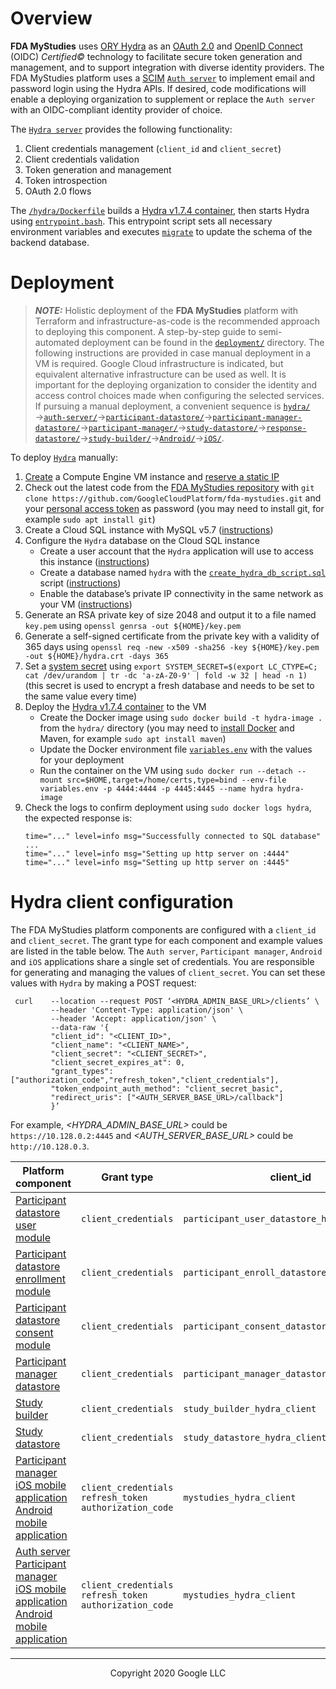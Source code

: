 <!--
 Copyright 2020 Google LLC
 Use of this source code is governed by an MIT-style
 license that can be found in the LICENSE file or at
 https://opensource.org/licenses/MIT.
-->
 
# Overview
**FDA MyStudies** uses [ORY Hydra](https://www.ory.sh/hydra/) as an [OAuth 2.0](https://oauth.net/2/) and [OpenID Connect](https://openid.net/connect/) (OIDC) *Certified&copy;* technology to facilitate secure token generation and management, and to support integration with diverse identity providers. The FDA MyStudies platform uses a [SCIM](https://en.wikipedia.org/wiki/System_for_Cross-domain_Identity_Management) [`Auth server`](../auth-server) to implement email and password login using the Hydra APIs. If desired, code modifications will enable a deploying organization to supplement or replace the `Auth server` with an OIDC-compliant identity provider of choice.
 
The [`Hydra server`](../hydra/) provides the following functionality:
1. Client credentials management (`client_id` and `client_secret`)
1. Client credentials validation
1. Token generation and management
1. Token introspection
1. OAuth 2.0 flows
 
The [`/hydra/Dockerfile`](./Dockerfile) builds a [Hydra v1.7.4 container](https://github.com/ory/hydra/releases/tag/v1.7.4), then starts Hydra using [`entrypoint.bash`](./entrypoint.bash). This entrypoint script sets all necessary environment variables and executes [`migrate`](https://www.ory.sh/hydra/docs/cli/hydra-migrate-sql/) to update the schema of the backend database. 
 
# Deployment
> **_NOTE:_** Holistic deployment of the **FDA MyStudies** platform with Terraform and infrastructure-as-code is the recommended approach to deploying this component. A step-by-step guide to semi-automated deployment can be found in the [`deployment/`](/deployment) directory. The following instructions are provided in case manual deployment in a VM is required. Google Cloud infrastructure is indicated, but equivalent alternative infrastructure can be used as well. It is important for the deploying organization to consider the identity and access control choices made when configuring the selected services. If pursuing a manual deployment, a convenient sequence is [`hydra/`](/hydra)&rarr;[`auth-server/`](/auth-server/)&rarr;[`participant-datastore/`](/participant-datastore/)&rarr;[`participant-manager-datastore/`](/participant-manager-datastore/)&rarr;[`participant-manager/`](/participant-manager/)&rarr;[`study-datastore/`](/study-datastore/)&rarr;[`response-datastore/`](/response-datastore/)&rarr;[`study-builder/`](/study-builder/)&rarr;[`Android/`](/Android/)&rarr;[`iOS/`](/iOS/).
 
To deploy [`Hydra`](/hydra) manually:
1. [Create](https://cloud.google.com/compute/docs/instances/create-start-instance) a Compute Engine VM instance and [reserve a static IP](https://cloud.google.com/compute/docs/ip-addresses/reserve-static-internal-ip-address)
1. Check out the latest code from the [FDA MyStudies repository](https://github.com/GoogleCloudPlatform/fda-mystudies/) with `git clone https://github.com/GoogleCloudPlatform/fda-mystudies.git` and your [personal access token](https://docs.github.com/en/free-pro-team@latest/github/authenticating-to-github/creating-a-personal-access-token) as password (you may need to install git, for example `sudo apt install git`)
1. Create a Cloud SQL instance with MySQL v5.7 ([instructions](https://cloud.google.com/sql/docs/mysql/create-instance))
1. Configure the `Hydra` database on the Cloud SQL instance
    -    Create a user account that the `Hydra` application will use to access this instance ([instructions](https://cloud.google.com/sql/docs/mysql/create-manage-users))
    -    Create a database named `hydra` with the [`create_hydra_db_script.sql`](sqlscript/create_hydra_db_script.sql) script ([instructions](https://cloud.google.com/sql/docs/mysql/import-export/importing#importing_a_sql_dump_file))
    -   Enable the database’s private IP connectivity in the same network as your VM ([instructions](https://cloud.google.com/sql/docs/mysql/configure-private-ip))
1. Generate an RSA private key of size 2048 and output it to a file named `key.pem` using `openssl genrsa -out ${HOME}/key.pem`
1. Generate a self-signed certificate from the private key with a validity of 365 days using `openssl req -new -x509 -sha256 -key ${HOME}/key.pem -out ${HOME}/hydra.crt -days 365`
1. Set a [system secret](https://www.ory.sh/hydra/docs/configure-deploy/#deploy-ory-hydra) using `export SYSTEM_SECRET=$(export LC_CTYPE=C; cat /dev/urandom | tr -dc 'a-zA-Z0-9' | fold -w 32 | head -n 1)` (this secret is used to encrypt a fresh database and needs to be set to the same value every time)
1. Deploy the [Hydra v1.7.4 container](https://github.com/ory/hydra/releases/tag/v1.7.4) to the VM
    -    Create the Docker image using `sudo docker build -t hydra-image .` from the `hydra/` directory (you may need to [install Docker](https://docs.docker.com/engine/install/debian/) and Maven, for example `sudo apt install maven`)
    -    Update the Docker environment file [`variables.env`](variables.env) with the values for your deployment
    -    Run the container on the VM using `sudo docker run --detach --mount src=$HOME,target=/home/certs,type=bind --env-file variables.env -p 4444:4444 -p 4445:4445 --name hydra hydra-image`
1. Check the logs to confirm deployment using `sudo docker logs hydra`, the expected response is:
    ```
    time="..." level=info msg="Successfully connected to SQL database"
    ...
    time="..." level=info msg="Setting up http server on :4444"
    time="..." level=info msg="Setting up http server on :4445"
    ```
 
# Hydra client configuration
 
The FDA MyStudies platform components are configured with a `client_id` and `client_secret`.  The grant type for each component and example values are listed in the table below. The `Auth server`, `Participant manager`, `Android` and `iOS` applications share a single set of credentials. You are responsible for generating and managing the values of `client_secret`. You can set these values with `Hydra` by making a POST request:
 
```shell
 curl    --location --request POST ‘<HYDRA_ADMIN_BASE_URL>/clients’ \
         --header 'Content-Type: application/json' \
         --header 'Accept: application/json' \
         --data-raw '{
         "client_id": "<CLIENT_ID>",
         "client_name": "<CLIENT_NAME>",
         "client_secret": "<CLIENT_SECRET>",
         "client_secret_expires_at": 0,
         "grant_types": ["authorization_code","refresh_token","client_credentials"],
         "token_endpoint_auth_method": "client_secret_basic",
         "redirect_uris": ["<AUTH_SERVER_BASE_URL>/callback"] 
         }’
```
For example, *<HYDRA_ADMIN_BASE_URL>* could be `https://10.128.0.2:4445` and *<AUTH_SERVER_BASE_URL>* could be `http://10.128.0.3`.
 
Platform component | Grant type | client_id | client_name
----------------------------|---------------|---------------|-------------------
[Participant datastore user module](../participant-datastore/user-mgmt-module/) | `client_credentials` | `participant_user_datastore_hydra_client` | `participant_user_datastore`
[Participant datastore enrollment module](../participant-datastore/enroll-mgmt-module/) | `client_credentials` | `participant_enroll_datastore_hydra_client` | `participant_enroll_datastore`
[Participant datastore consent module](../participant-datastore/consent-mgmt-module/) | `client_credentials` | `participant_consent_datastore_hydra_client` | `participant_consent_datastore`
[Participant manager datastore](../participant-manager-datastore) | `client_credentials` | `participant_manager_datastore_hydra_client` | `participant_manager_datastore`
[Study builder](../study-builder/) | `client_credentials` | `study_builder_hydra_client` | `study_builder`
[Study datastore](../study-datastore/) | `client_credentials` | `study_datastore_hydra_client` | `study_datastore`
[Participant manager](../participant-manager/)<br/>[iOS mobile application](../iOS/)<br/>[Android mobile application](../Android/) | `client_credentials`<br/>`refresh_token`<br/>`authorization_code` | `mystudies_hydra_client` | `mystudies`
[Auth server](../auth-server/)<br/>[Participant manager](../participant-manager/)<br/>[iOS mobile application](../iOS/)<br/>[Android mobile application](../Android/) | `client_credentials`<br/>`refresh_token`<br/>`authorization_code` | `mystudies_hydra_client` | `mystudies`

***
<p align="center">Copyright 2020 Google LLC</p>
